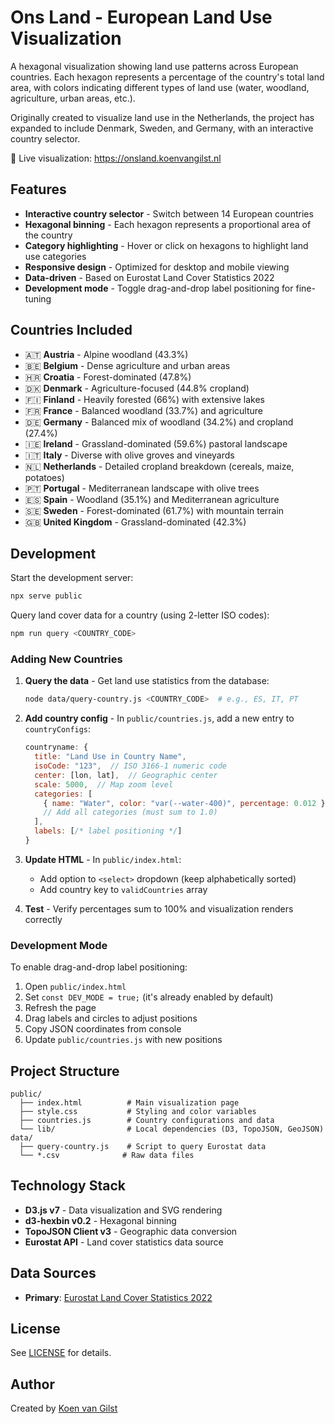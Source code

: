 # Ons Land - European Land Use Visualization

A hexagonal visualization showing land use patterns across European countries. Each hexagon represents a percentage of the country's total land area, with colors indicating different types of land use (water, woodland, agriculture, urban areas, etc.).

Originally created to visualize land use in the Netherlands, the project has expanded to include Denmark, Sweden, and Germany, with an interactive country selector.

🔗 Live visualization: https://onsland.koenvangilst.nl

## Features

- **Interactive country selector** - Switch between 14 European countries
- **Hexagonal binning** - Each hexagon represents a proportional area of the country
- **Category highlighting** - Hover or click on hexagons to highlight land use categories
- **Responsive design** - Optimized for desktop and mobile viewing
- **Data-driven** - Based on Eurostat Land Cover Statistics 2022
- **Development mode** - Toggle drag-and-drop label positioning for fine-tuning

## Countries Included

- 🇦🇹 **Austria** - Alpine woodland (43.3%)
- 🇧🇪 **Belgium** - Dense agriculture and urban areas
- 🇭🇷 **Croatia** - Forest-dominated (47.8%)
- 🇩🇰 **Denmark** - Agriculture-focused (44.8% cropland)
- 🇫🇮 **Finland** - Heavily forested (66%) with extensive lakes
- 🇫🇷 **France** - Balanced woodland (33.7%) and agriculture
- 🇩🇪 **Germany** - Balanced mix of woodland (34.2%) and cropland (27.4%)
- 🇮🇪 **Ireland** - Grassland-dominated (59.6%) pastoral landscape
- 🇮🇹 **Italy** - Diverse with olive groves and vineyards
- 🇳🇱 **Netherlands** - Detailed cropland breakdown (cereals, maize, potatoes)
- 🇵🇹 **Portugal** - Mediterranean landscape with olive trees
- 🇪🇸 **Spain** - Woodland (35.1%) and Mediterranean agriculture
- 🇸🇪 **Sweden** - Forest-dominated (61.7%) with mountain terrain
- 🇬🇧 **United Kingdom** - Grassland-dominated (42.3%)

## Development

Start the development server:

```bash
npx serve public
```

Query land cover data for a country (using 2-letter ISO codes):

```bash
npm run query <COUNTRY_CODE>
```

### Adding New Countries

1. **Query the data** - Get land use statistics from the database:

   ```bash
   node data/query-country.js <COUNTRY_CODE>  # e.g., ES, IT, PT
   ```

2. **Add country config** - In `public/countries.js`, add a new entry to `countryConfigs`:

   ```javascript
   countryname: {
     title: "Land Use in Country Name",
     isoCode: "123",  // ISO 3166-1 numeric code
     center: [lon, lat],  // Geographic center
     scale: 5000,  // Map zoom level
     categories: [
       { name: "Water", color: "var(--water-400)", percentage: 0.012 },
       // Add all categories (must sum to 1.0)
     ],
     labels: [/* label positioning */]
   }
   ```

3. **Update HTML** - In `public/index.html`:

   - Add option to `<select>` dropdown (keep alphabetically sorted)
   - Add country key to `validCountries` array

4. **Test** - Verify percentages sum to 100% and visualization renders correctly

### Development Mode

To enable drag-and-drop label positioning:

1. Open `public/index.html`
2. Set `const DEV_MODE = true;` (it's already enabled by default)
3. Refresh the page
4. Drag labels and circles to adjust positions
5. Copy JSON coordinates from console
6. Update `public/countries.js` with new positions

## Project Structure

```
public/
  ├── index.html          # Main visualization page
  ├── style.css           # Styling and color variables
  ├── countries.js        # Country configurations and data
  └── lib/                # Local dependencies (D3, TopoJSON, GeoJSON)
data/
  ├── query-country.js    # Script to query Eurostat data
  └── *.csv              # Raw data files
```

## Technology Stack

- **D3.js v7** - Data visualization and SVG rendering
- **d3-hexbin v0.2** - Hexagonal binning
- **TopoJSON Client v3** - Geographic data conversion
- **Eurostat API** - Land cover statistics data source

## Data Sources

- **Primary**: [Eurostat Land Cover Statistics 2022](https://ec.europa.eu/eurostat/databrowser/view/lan_lcv_ovw/default/table)

## License

See [LICENSE](./LICENSE) for details.

## Author

Created by [Koen van Gilst](https://koenvangilst.nl)
